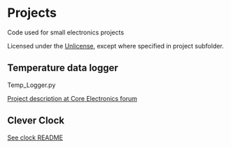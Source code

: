 # Projects
Code used for small electronics projects

Licensed under the [Unlicense](./LICENSE), except where specified in project subfolder.

## Temperature data logger
Temp_Logger.py 

[Project description at Core Electronics forum](https://forum.core-electronics.com.au/t/raspberry-pi-pico-environmental-logger/17698)

## Clever Clock
[See clock README](./clock/README.md)
